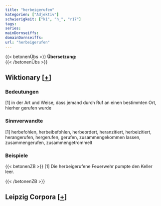 ```yaml
---
title: "herbeigerufen"
kategorien: ["Adjektiv"]
schwierigkeit: ["k1", "h_", "r17"]
tags:
series:
mainDornseiffs:
domainDornseiffs:
url: "herbeigerufen"
---
```


{{< betonenÜbs >}}
**Übersetzung:**  
{{< /betonenÜbs >}}

## Wiktionary [[+](https://de.wiktionary.org/wiki/herbeigerufen)]

### Bedeutungen
[1] in der Art und Weise, dass jemand durch Ruf an einen bestimmten Ort, hierher gerufen wurde  

### Sinnverwandte
[1] herbefohlen, herbeibefohlen, herbeordert, heranzitiert, herbeizitiert, herangerufen, hergerufen, gerufen, zusammengekommen lassen, zusammengerufen, zusammengetrommelt  

### Beispiele
{{< betonenZB >}}
[1] Die herbeigerufene Feuerwehr pumpte den Keller leer.  

{{< /betonenZB >}}

## Leipzig Corpora [[+](https://corpora.uni-leipzig.de/en/res?word=herbeigerufen&corpusId=deu_newscrawl-public_2018)]


